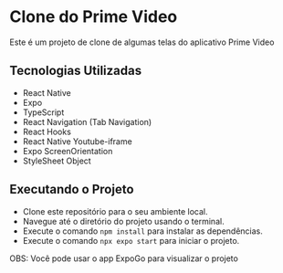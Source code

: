 # Clone do Prime Video

Este é um projeto de clone de algumas telas do aplicativo Prime Video

## Tecnologias Utilizadas

- React Native
- Expo
- TypeScript
- React Navigation (Tab Navigation)
- React Hooks
- React Native Youtube-iframe
- Expo ScreenOrientation
- StyleSheet Object

## Executando o Projeto
- Clone este repositório para o seu ambiente local.
- Navegue até o diretório do projeto usando o terminal.
- Execute o comando ```npm install``` para instalar as dependências.
- Execute o comando ```npx expo start``` para iniciar o projeto.

OBS: Você pode usar o app ExpoGo para visualizar o projeto
